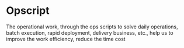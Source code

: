 # Opscript
The operational work, through the ops scripts to solve daily operations, batch execution, rapid deployment, delivery business, etc., help us to improve the work efficiency, reduce the time cost
